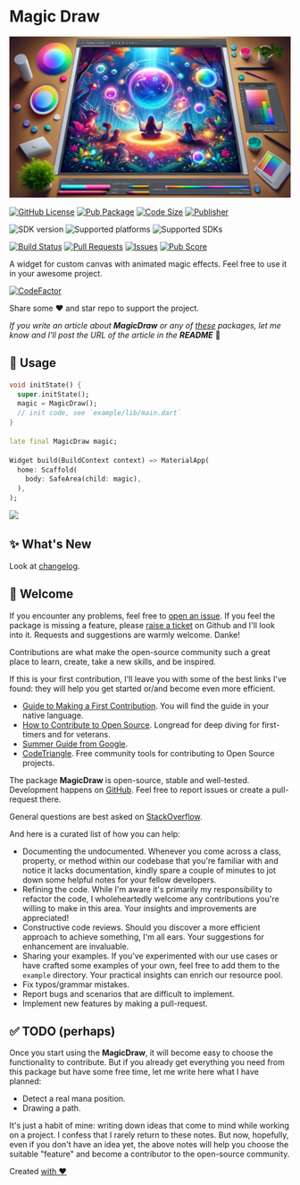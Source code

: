 # Magic Draw

![Cover - Magic Draw](https://raw.githubusercontent.com/signmotion/magic_draw/master/images/cover.webp)

[![GitHub License](https://img.shields.io/badge/license-MIT-blue.svg)](https://opensource.org/licenses/MIT)
[![Pub Package](https://img.shields.io/pub/v/magic_draw.svg?logo=dart&logoColor=00b9fc&color=blue)](https://pub.dartlang.org/packages/magic_draw)
[![Code Size](https://img.shields.io/github/languages/code-size/signmotion/magic_draw?logo=github&logoColor=white)](https://github.com/signmotion/magic_draw)
[![Publisher](https://img.shields.io/pub/publisher/magic_draw)](https://pub.dev/publishers/syrokomskyi.com)

![SDK version](https://badgen.net/pub/sdk-version/magic_draw)
![Supported platforms](https://badgen.net/pub/flutter-platform/magic_draw)
![Supported SDKs](https://badgen.net/pub/dart-platform/magic_draw)

[![Build Status](https://img.shields.io/github/actions/workflow/status/signmotion/magic_draw/flutter-ci.yml?logo=github-actions&logoColor=white)](https://github.com/signmotion/magic_draw/actions)
[![Pull Requests](https://img.shields.io/github/issues-pr/signmotion/magic_draw?logo=github&logoColor=white)](https://github.com/signmotion/magic_draw/pulls)
[![Issues](https://img.shields.io/github/issues/signmotion/magic_draw?logo=github&logoColor=white)](https://github.com/signmotion/magic_draw/issues)
[![Pub Score](https://img.shields.io/pub/points/magic_draw?logo=dart&logoColor=00b9fc)](https://pub.dev/packages/magic_draw/score)

A widget for custom canvas with animated magic effects.
Feel free to use it in your awesome project.

[![CodeFactor](https://codefactor.io/repository/github/signmotion/magic_draw/badge)](https://codefactor.io/repository/github/signmotion/magic_draw)

Share some ❤️ and star repo to support the project.

_If you write an article about **MagicDraw** or any of [these](https://pub.dev/packages?q=publisher%3Asyrokomskyi.com&sort=updated) packages, let me know and I'll post the URL of the article in the **README**_ 🤝

## 🚀 Usage

```dart
void initState() {
  super.initState();
  magic = MagicDraw();
  // init code, see `example/lib/main.dart`
}

late final MagicDraw magic;

Widget build(BuildContext context) => MaterialApp(
  home: Scaffold(
    body: SafeArea(child: magic),
  ),
);
```

[<img src="https://raw.githubusercontent.com/signmotion/magic_draw/master/images/screenshots/1.gif" width="600"/>](https://raw.githubusercontent.com/signmotion/magic_draw/master/images/screenshots/1.gif)

## ✨ What's New

Look at [changelog](https://pub.dev/packages/magic_draw/changelog).

## 👋 Welcome

If you encounter any problems, feel free to [open an issue](https://github.com/signmotion/magic_draw/issues). If you feel the package is missing a feature, please [raise a ticket](https://github.com/signmotion/magic_draw/issues) on Github and I'll look into it. Requests and suggestions are warmly welcome. Danke!

Contributions are what make the open-source community such a great place to learn, create, take a new skills, and be inspired.

If this is your first contribution, I'll leave you with some of the best links I've found: they will help you get started or/and become even more efficient.

- [Guide to Making a First Contribution](https://github.com/firstcontributions/first-contributions). You will find the guide in your native language.
- [How to Contribute to Open Source](https://opensource.guide/how-to-contribute). Longread for deep diving for first-timers and for veterans.
- [Summer Guide from Google](https://youtu.be/qGTQ7dEZXZc).
- [CodeTriangle](https://codetriage.com). Free community tools for contributing to Open Source projects.

The package **MagicDraw** is open-source, stable and well-tested. Development happens on
[GitHub](https://github.com/signmotion/magic_draw). Feel free to report issues
or create a pull-request there.

General questions are best asked on
[StackOverflow](https://stackoverflow.com/questions/tagged/magic_draw).

And here is a curated list of how you can help:

- Documenting the undocumented. Whenever you come across a class, property, or method within our codebase that you're familiar with and notice it lacks documentation, kindly spare a couple of minutes to jot down some helpful notes for your fellow developers.
- Refining the code. While I'm aware it's primarily my responsibility to refactor the code, I wholeheartedly welcome any contributions you're willing to make in this area. Your insights and improvements are appreciated!
- Constructive code reviews. Should you discover a more efficient approach to achieve something, I'm all ears. Your suggestions for enhancement are invaluable.
- Sharing your examples. If you've experimented with our use cases or have crafted some examples of your own, feel free to add them to the `example` directory. Your practical insights can enrich our resource pool.
- Fix typos/grammar mistakes.
- Report bugs and scenarios that are difficult to implement.
- Implement new features by making a pull-request.

## ✅ TODO (perhaps)

Once you start using the **MagicDraw**, it will become easy to choose the functionality to contribute. But if you already get everything you need from this package but have some free time, let me write here what I have planned:

- Detect a real mana position.
- Drawing a path.

It's just a habit of mine: writing down ideas that come to mind while working on a project. I confess that I rarely return to these notes. But now, hopefully, even if you don't have an idea yet, the above notes will help you choose the suitable "feature" and become a contributor to the open-source community.

Created [with ❤️](https://syrokomskyi.com)
